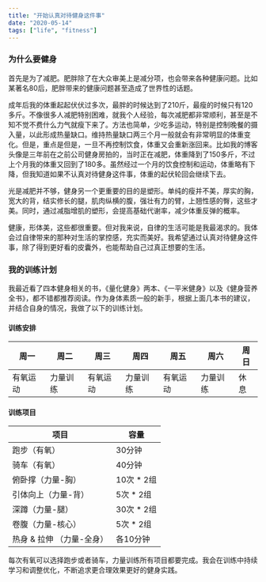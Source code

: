 ```yaml
---
title: "开始认真对待健身这件事"
date: "2020-05-14"
tags: ["life", "fitness"]
---
```


### 为什么要健身

首先是为了减肥。肥胖除了在大众审美上是减分项，也会带来各种健康问题。比如某著名80后，肥胖带来的健康问题甚至造成了世界性的话题。

成年后我的体重起起伏伏过多次，最胖的时候达到了210斤，最瘦的时候只有120多斤。不像很多人减肥特别困难，就我个人经验，每次减肥都非常顺利，甚至是不知不觉不费什么力气就瘦下来了。方法也简单，少吃多运动，特别是控制晚餐的摄入量，以此形成热量缺口。维持热量缺口两三个月一般就会有非常明显的体重变化。但是，重点是但是，一旦不再控制饮食，体重又会重新涨回来。比如我的博客头像是三年前在之前公司健身房拍的，当时正在减肥，体重降到了150多斤，不过上个月我的体重又回到了180多。虽然经过一个月的饮食控制和运动，体重略有下降，但我知道如果不认真对待健身这件事，体重的起伏轮回会继续下去。

光是减肥并不够，健身另一个更重要的目的是塑形。单纯的瘦并不美，厚实的胸，宽大的背，结实修长的腿，肌肉纵横的腹，强壮有力的臂，上翘性感的臀，这些才美。同时，通过减脂增肌的塑形，会提高基础代谢率，减少体重反弹的概率。

健康，形体美，这些都很重要。但对我来说，自律的生活可能是我最渴求的。我体会过自律带来的那种对生活的掌控感，充实而美好。我希望通过认真对待健身这件事，除了得到更好看的皮囊外，也能帮助自己过真正想要的生活。


### 我的训练计划

我最近看了四本健身相关的书，《量化健身》两本、《一平米健身》以及《健身营养全书》，都不错都推荐阅读。作为身体素质一般的新手，根据上面几本书的建议，并结合自身的情况，我做了以下的训练计划。

#### 训练安排

|  周一   | 周二  |  周三   | 周四  | 周五   | 周六  |  周日   |
|  ----  | ----  | ----  | ----  | ----  | ----  | ----  |
| 有氧运动  | 力量训练 | 有氧运动  | 力量训练 | 有氧运动  | 力量训练 | 休息  |


#### 训练项目

|  项目   | 容量  |
|  ----  | ----  |
| 跑步（有氧）  | 30分钟  |
| 骑车（有氧） | 40分钟  |
| 俯卧撑（力量-胸） | 10次 * 2组  |
| 引体向上（力量-背） | 5次 * 2组  |
| 深蹲（力量-腿） | 30次 * 2组  |
| 卷腹（力量-核心） | 5次 * 2组  |
| 热身 & 拉伸 （力量-全身）| 各10分钟  |

每次有氧可以选择跑步或者骑车，力量训练所有项目都要完成。我会在训练中持续学习和调整优化，不断追求更合理效果更好的健身实践。